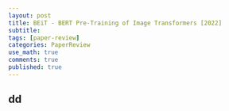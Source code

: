 ```yaml
---
layout: post
title: BEiT - BERT Pre-Training of Image Transformers [2022]
subtitle: 
tags: [paper-review]
categories: PaperReview
use_math: true
comments: true
published: true
---
```


## dd